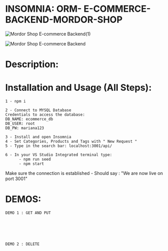 # INSOMNIA: ORM- E-COMMERCE-BACKEND-MORDOR-SHOP




![Mordor Shop E-commerce Backend(1)](https://user-images.githubusercontent.com/65464431/170285248-c8523025-c4b2-4005-b389-d59989642807.png)

![Mordor Shop E-commerce Backend](https://user-images.githubusercontent.com/65464431/170285259-28b568ca-770a-4b81-ab5b-416c8fba4fe2.png)



# Description:

# Installation and Usage (All Steps):
    1 - npm i 

    2 - Connect to MYSQL Database 
    Credentials to access the database:
    DB_NAME: ecommerce_db 
    DB_USER: root
    DB_PW: mariana123
    
    3 - Install and open Insomnia
    4 - Set Categories, Products and Tags with " New Request " 
    5 - Type in the search bar: localhost:3001/api/
    
    6 - In your VS Studio Integrated terminal type:
          - npm run seed
          - npm start

Make sure the connection is established - Should say : "We are now live on port 3001"


# DEMOS:


    DEMO 1 : GET AND PUT 
    
    
    
    


    DEMO 2 : DELETE 
